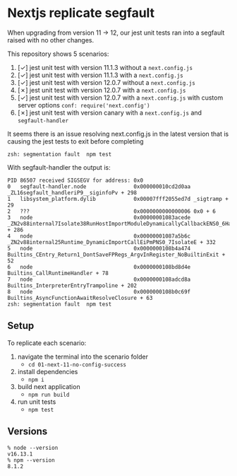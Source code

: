 # Nextjs replicate segfault

When upgrading from version 11 -> 12, our jest unit tests ran into a segfault raised with no other changes.

This repository shows 5 scenarios:

1. [✓] jest unit test with version 11.1.3 without a `next.config.js`
2. [✓] jest unit test with version 11.1.3 with a `next.config.js`
3. [✓] jest unit test with version 12.0.7 without a `next.config.js`
4. [✗] jest unit test with version 12.0.7 with a `next.config.js`
5. [✓] jest unit test with version 12.0.7 with a `next.config.js` with custom server options `conf: require('next.config')`
6. [✗] jest unit test with version canary with a `next.config.js` and `segfault-handler`

It seems there is an issue resolving next.config.js in the latest version that is causing the jest tests to exit before completing

```
zsh: segmentation fault  npm test
```

With segfault-handler the output is:

```
PID 86507 received SIGSEGV for address: 0x0
0   segfault-handler.node               0x000000010cd2d0aa _ZL16segfault_handleriP9__siginfoPv + 298
1   libsystem_platform.dylib            0x00007fff2055ed7d _sigtramp + 29
2   ???                                 0x0000000000000006 0x0 + 6
3   node                                0x00000001083acede _ZN2v88internal7Isolate38RunHostImportModuleDynamicallyCallbackENS0_6HandleINS0_6ScriptEEENS2_INS0_6ObjectEEENS0_11MaybeHandleIS5_EE + 286
4   node                                0x00000001087a5b6c _ZN2v88internal25Runtime_DynamicImportCallEiPmPNS0_7IsolateE + 332
5   node                                0x0000000108b4a474 Builtins_CEntry_Return1_DontSaveFPRegs_ArgvInRegister_NoBuiltinExit + 52
6   node                                0x0000000108bd8d4e Builtins_CallRuntimeHandler + 78
7   node                                0x0000000108adcd8a Builtins_InterpreterEntryTrampoline + 202
8   node                                0x0000000108b0c69f Builtins_AsyncFunctionAwaitResolveClosure + 63
zsh: segmentation fault  npm test
```

## Setup

To replicate each scenario:

1. navigate the terminal into the scenario folder
   - `cd 01-next-11-no-config-success`
2. install dependencies
   - `npm i`
3. build next application
   - `npm run build`
4. run unit tests
   - `npm test`

## Versions

```
% node --version
v16.13.1
% npm --version
8.1.2
```
